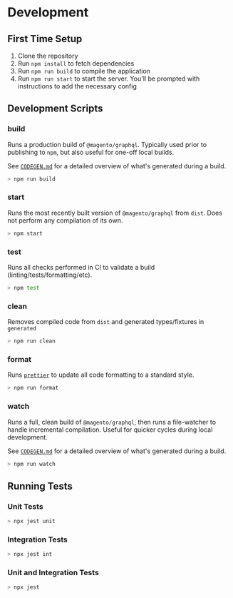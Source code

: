# Development

## First Time Setup

1. Clone the repository
2. Run `npm install` to fetch dependencies
3. Run `npm run build` to compile the application
4. Run `npm run start` to start the server. You'll be prompted with instructions to add the necessary config

## Development Scripts

### build

Runs a production build of `@magento/graphql`. Typically used prior to publishing to `npm`, but also useful for one-off local builds.

See [`CODEGEN.md`](CODEGEN.md) for a detailed overview of what's generated during a build.

```sh
> npm run build
```

### start

Runs the most recently built version of `@magento/graphql` from `dist`. Does not perform any compilation of its own.

```sh
> npm start
```

### test

Runs all checks performed in CI to validate a build (linting/tests/formatting/etc).

```sh
> npm test
```

### clean

Removes compiled code from `dist` and generated types/fixtures in `generated`

```sh
> npm run clean
```

### format

Runs [`prettier`](https://prettier.io/) to update all code formatting to a standard style.

```sh
> npm run format
```

### watch

Runs a full, clean build of `@magento/graphql`, then runs a file-watcher to handle incremental compilation. Useful for quicker cycles during local development.

See [`CODEGEN.md`](CODEGEN.md) for a detailed overview of what's generated during a build.

```sh
> npm run watch
```

## Running Tests

### Unit Tests

```sh
> npx jest unit
```

### Integration Tests

```sh
> npx jest int
```

### Unit and Integration Tests

```sh
> npx jest
```
